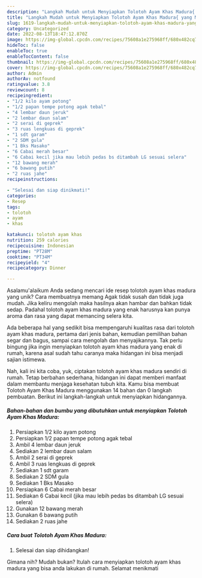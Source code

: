 ```yaml
---
description: "Langkah Mudah untuk Menyiapkan Tolotoh Ayam Khas Madura{ yang Menggugah Selera"
title: "Langkah Mudah untuk Menyiapkan Tolotoh Ayam Khas Madura{ yang Menggugah Selera"
slug: 1619-langkah-mudah-untuk-menyiapkan-tolotoh-ayam-khas-madura-yang-menggugah-selera
category: Uncategorized
date: 2022-08-13T18:47:12.870Z
image: https://img-global.cpcdn.com/recipes/75608a1e275968ff/680x482cq70/tolotoh-ayam-khas-madura-foto-resep-utama.jpg
hideToc: false
enableToc: true
enableTocContent: false
thumbnail: https://img-global.cpcdn.com/recipes/75608a1e275968ff/680x482cq70/tolotoh-ayam-khas-madura-foto-resep-utama.jpg
cover: https://img-global.cpcdn.com/recipes/75608a1e275968ff/680x482cq70/tolotoh-ayam-khas-madura-foto-resep-utama.jpg
author: Admin
authorAv: notfound
ratingvalue: 3.8
reviewcount: 8
recipeingredient:
- "1/2 kilo ayam potong"
- "1/2 papan tempe potong agak tebal"
- "4 lembar daun jeruk"
- "2 lembar daun salam"
- "2 serai di geprek"
- "3 ruas lengkuas di geprek"
- "1 sdt garam"
- "2 SDM gula"
- "1 Bks Masako"
- "6 Cabai merah besar"
- "6 Cabai kecil jika mau lebih pedas bs ditambah LG sesuai selera"
- "12 bawang merah"
- "6 bawang putih"
- "2 ruas jahe"
recipeinstructions:

- "Selesai dan siap dinikmati!"
categories:
- Resep
tags:
- tolotoh
- ayam
- khas

katakunci: tolotoh ayam khas 
nutrition: 259 calories
recipecuisine: Indonesian
preptime: "PT28M"
cooktime: "PT34M"
recipeyield: "4"
recipecategory: Dinner

---
```



Asalamu'alaikum Anda sedang mencari ide resep tolotoh ayam khas madura yang unik? Cara membuatnya memang Agak tidak susah dan tidak juga mudah. Jika keliru mengolah maka hasilnya akan hambar dan bahkan tidak sedap. Padahal tolotoh ayam khas madura yang enak harusnya kan punya aroma dan rasa yang dapat memancing selera kita.


Ada beberapa hal yang sedikit bisa mempengaruhi kualitas rasa dari tolotoh ayam khas madura, pertama dari jenis bahan, kemudian pemilihan bahan segar dan bagus, sampai cara mengolah dan menyajikannya. Tak perlu bingung jika ingin menyiapkan tolotoh ayam khas madura yang enak di rumah, karena asal sudah tahu caranya maka hidangan ini bisa menjadi sajian istimewa.




Nah, kali ini kita coba, yuk, ciptakan tolotoh ayam khas madura sendiri di rumah. Tetap berbahan sederhana, hidangan ini dapat memberi manfaat dalam membantu menjaga kesehatan tubuh kita. Kamu bisa membuat Tolotoh Ayam Khas Madura menggunakan 14 bahan dan 0 langkah pembuatan. Berikut ini langkah-langkah untuk menyiapkan hidangannya.

<!--inarticleads1-->

##### Bahan-bahan dan bumbu yang dibutuhkan untuk menyiapkan Tolotoh Ayam Khas Madura:

1. Persiapkan 1/2 kilo ayam potong
1. Persiapkan 1/2 papan tempe potong agak tebal
1. Ambil 4 lembar daun jeruk
1. Sediakan 2 lembar daun salam
1. Ambil 2 serai di geprek
1. Ambil 3 ruas lengkuas di geprek
1. Sediakan 1 sdt garam
1. Sediakan 2 SDM gula
1. Sediakan 1 Bks Masako
1. Persiapkan 6 Cabai merah besar
1. Sediakan 6 Cabai kecil (jika mau lebih pedas bs ditambah LG sesuai selera)
1. Gunakan 12 bawang merah
1. Gunakan 6 bawang putih
1. Sediakan 2 ruas jahe




<!--inarticleads2-->

##### Cara buat Tolotoh Ayam Khas Madura:


1. Selesai dan siap dihidangkan!



Gimana nih? Mudah bukan? Itulah cara menyiapkan tolotoh ayam khas madura yang bisa anda lakukan di rumah. Selamat menikmati
